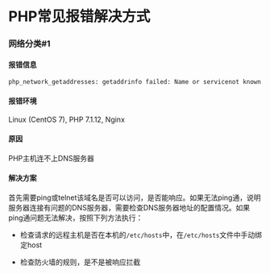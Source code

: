 # PHP常见报错解决方式



### 网络分类#1

#### 报错信息

`php_network_getaddresses: getaddrinfo failed: Name or servicenot known`

#### 报错环境

Linux (CentOS 7), PHP 7.1.12, Nginx 

#### 原因

PHP主机连不上DNS服务器

#### 解决方案

[^来源]: <https://blog.csdn.net/leyangjun/article/details/78985128>

首先需要ping或telnet该域名是否可以访问，是否能响应。如果无法ping通，说明服务器连接有问题的DNS服务器，需要检查DNS服务器地址的配置情况。如果ping通问题无法解决，按照下列方法执行：

- 检查请求的远程主机是否在本机的`/etc/hosts`中，在`/etc/hosts`文件中手动绑定host

- 检查防火墙的规则，是不是被响应拦截

